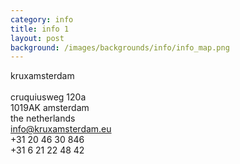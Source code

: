 ```yaml
---
category: info
title: info 1
layout: post
background: /images/backgrounds/info/info_map.png
---
```

krux<span class="krux-light">amsterdam</span><br><br>
cruquiusweg 120a<br>
1019AK amsterdam<br>
the netherlands<br>
<a HREF="mailto:info@kruxamsterdam.eu">info@kruxamsterdam.eu</a><br>
+31 20 46 30 846<br>
+31 6 21 22 48 42
